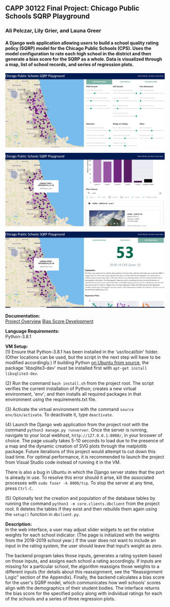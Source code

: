 ## CAPP 30122 Final Project: Chicago Public Schools SQRP Playground
### Ali Pelczar, Lily Grier, and Launa Greer
 
#### A Django web application allowing users to build a school quality rating policy (SQRP) model for the Chicago Public Schools (CPS). Uses the model configuration to rate each high school in the district and then generate a bias score for the SQRP as a whole.  Data is visualized through a map, list of school records, and series of regression plots.

![alt text](sqrp/static/img/Configure_Model.JPG "Configure Model")

![alt text](sqrp/static/img/View_Results.JPG "View Results")

![alt text](sqrp/static/img/View_Bias_Score.JPG "View Bias Score")

**Documentation:**  
[Project Overview](apelczar-launagreer-lilygrier.pdf)
[Bias Score Development](core/docs/bias_score_dev.pdf)

**Language Requirements:**  
Python-3.8.1

**VM Setup:**  
(1) Ensure that Python-3.8.1 has been installed in the 'usr/local/bin' folder.
(Other locations can be used, but the script in the next step will have to be
modified accordingly.) If building Python [on Ubuntu from source](https://linuxize.com/post/how-to-install-python-3-7-on-ubuntu-18-04/),
the package 'libsqlite3-dev' must be installed first with `apt-get install libsqlite3-dev`.

(2) Run the command `bash install.sh` from the project root. The script verifies the
current installation of Python; creates a new virtual environment, 'env'; and
then installs all required packages in that environment using the requirements.txt file.

(3) Activate the virtual environment with the command `source env/bin/activate`.
To deactivate it, type `deactivate`.

(4) Launch the Django web application from the project root with the
command `python3 manage.py runserver`. Once the server is running,
navigate to your local webhost, `http://127.0.0.1:8000/`, in your broswer of 
choice. The page usually takes 5-10 seconds to load due to the presence of a 
map and the dynamic creation of SVG plots through the matplotlib package. Future
iterations of this project would attempt to cut down this load time. For optimal
performance, it is recommended to launch the project from Visual Studio code
instead of running it in the VM.

There is also a bug in Ubuntu in which the Django server states that the port is
already in use. To resolve this error should it arise, kill the associated processes 
with `sudo fuser -k 8000/tcp`. To stop the server at any time, press `Ctrl-C`.

(5) Optionally test the creation and population of the database tables by 
running the command `python3 -m core.clients.dbclient` from the project root.
It deletes the tables if they exist and then rebuilds them again using the 
`setup()` function in `dbclient.py`.

**Description:**  
In the web interface, a user may adjust slider widgets to set the 
relative weights for each school indicator. (The page is initialized with the
weights from the 2018-2019 school year.) If the user does not want to include an
input in the rating system, the user should leave that input’s weight as zero.

The backend program takes those inputs, generates a rating system based on those
inputs, and assigns each school a rating accordingly. If inputs are missing for
a particular school, the algorithm reassigns those weights to a different inputs
(for details about this reassignment, see the “Reassignment Logic” section of
the Appendix). Finally, the backend calculates a bias score for the user's SQRP
model, which communicates how well schools’ scores align with the 
demographics of their student bodies. The interface returns the bias score for 
the specified policy along with individual ratings for each of the schools and a
series of three regression plots.